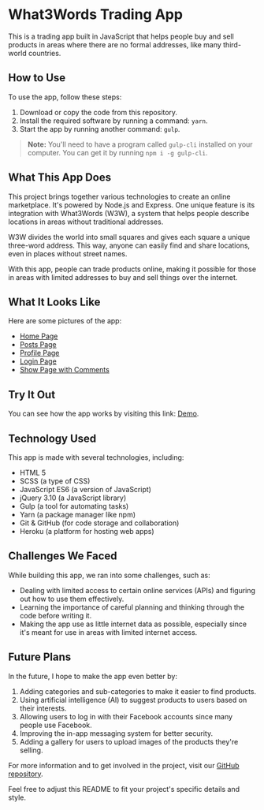 # What3Words Trading App

This is a trading app built in JavaScript that helps people buy and sell products in areas where there are no formal addresses, like many third-world countries.

## How to Use

To use the app, follow these steps:

1. Download or copy the code from this repository.
2. Install the required software by running a command: `yarn`.
3. Start the app by running another command: `gulp`.

> **Note:** You'll need to have a program called `gulp-cli` installed on your computer. You can get it by running `npm i -g gulp-cli`.

## What This App Does

This project brings together various technologies to create an online marketplace. It's powered by Node.js and Express. One unique feature is its integration with What3Words (W3W), a system that helps people describe locations in areas without traditional addresses.

W3W divides the world into small squares and gives each square a unique three-word address. This way, anyone can easily find and share locations, even in places without street names.

With this app, people can trade products online, making it possible for those in areas with limited addresses to buy and sell things over the internet.

## What It Looks Like

Here are some pictures of the app:

- [Home Page](http://i.imgur.com/DrP1xfw.png)
- [Posts Page](http://i.imgur.com/qYNhkrN.png)
- [Profile Page](http://i.imgur.com/LVyiRrf.png)
- [Login Page](http://i.imgur.com/iG0rbo1.png)
- [Show Page with Comments](http://i.imgur.com/kclQCgb.png)

## Try It Out

You can see how the app works by visiting this link: [Demo](https://polar-springs-29447.herokuapp.com/).

## Technology Used

This app is made with several technologies, including:

- HTML 5
- SCSS (a type of CSS)
- JavaScript ES6 (a version of JavaScript)
- jQuery 3.10 (a JavaScript library)
- Gulp (a tool for automating tasks)
- Yarn (a package manager like npm)
- Git & GitHub (for code storage and collaboration)
- Heroku (a platform for hosting web apps)

## Challenges We Faced

While building this app, we ran into some challenges, such as:

- Dealing with limited access to certain online services (APIs) and figuring out how to use them effectively.
- Learning the importance of careful planning and thinking through the code before writing it.
- Making the app use as little internet data as possible, especially since it's meant for use in areas with limited internet access.

## Future Plans

In the future, I hope to make the app even better by:

1. Adding categories and sub-categories to make it easier to find products.
2. Using artificial intelligence (AI) to suggest products to users based on their interests.
3. Allowing users to log in with their Facebook accounts since many people use Facebook.
4. Improving the in-app messaging system for better security.
5. Adding a gallery for users to upload images of the products they're selling.

For more information and to get involved in the project, visit our [GitHub repository](https://github.com/obfusticatedcode).

Feel free to adjust this README to fit your project's specific details and style.
